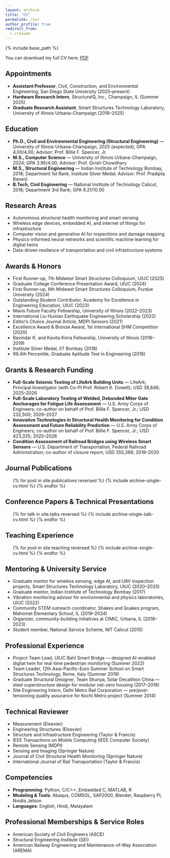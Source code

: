 ```yaml
---
layout: archive
title: "CV"
permalink: /cv/
author_profile: true
redirect_from:
  - /resume
---
```


{% include base_path %}

You can download my full CV here: [PDF](https://shaikalthaf4.github.io/files/Althaf_SDSU_CV_v1.pdf)

## Appointments

- **Assistant Professor**, Civil, Construction, and Environmental Engineering, San Diego State University (2025–present)
- **Hardware Research Intern**, StructureIQ, Inc., Champaign, IL (Summer 2025)
- **Graduate Research Assistant**, Smart Structures Technology Laboratory, University of Illinois Urbana-Champaign (2018–2025)

## Education

- **Ph.D., Civil and Environmental Engineering (Structural Engineering)** — University of Illinois Urbana-Champaign, 2025 (expected); GPA 4.00/4.00; Advisor: Prof. Billie F. Spencer, Jr.
- **M.S., Computer Science** — University of Illinois Urbana-Champaign, 2024; GPA 3.95/4.00; Advisor: Prof. Girish Chowdhary
- **M.S., Structural Engineering** — Indian Institute of Technology Bombay, 2018; Department 1st Rank, Institute Silver Medal; Advisor: Prof. Pradipta Banerji
- **B.Tech, Civil Engineering** — National Institute of Technology Calicut, 2016; Department 3rd Rank; GPA 9.21/10.00

## Research Areas

- Autonomous structural health monitoring and smart sensing
- Wireless edge devices, embedded AI, and internet of things for infrastructure
- Computer vision and generative AI for inspections and damage mapping
- Physics-informed neural networks and scientific machine learning for digital twins
- Data-driven resilience of transportation and civil infrastructure systems

## Awards & Honors

- First Runner-up, 7th Midwest Smart Structures Colloquium, UIUC (2025)
- Graduate College Conference Presentation Award, UIUC (2024)
- First Runner-up, 6th Midwest Smart Structures Colloquium, Purdue University (2024)
- Outstanding Student Contributor, Academy for Excellence in Engineering Education, UIUC (2023)
- Mavis Future Faculty Fellowship, University of Illinois (2022–2023)
- International Liu Huixian Earthquake Engineering Scholarship (2022)
- Editor’s Choice Journal Article, MDPI Sensors (2021)
- Excellence Award & Bronze Award, 1st International SHM Competition (2020)
- Ravindar K. and Kavita Kinra Fellowship, University of Illinois (2018–2019)
- Institute Silver Medal, IIT Bombay (2018)
- 99.4th Percentile, Graduate Aptitude Test in Engineering (2016)

## Grants & Research Funding

- **Full-Scale Seismic Testing of LifeArk Building Units** — LifeArk; Principal Investigator (with Co-PI Prof. Robert K. Dowell); USD 38,846; 2025–2026
- **Full-Scale Laboratory Testing of Welded, Debonded Miter Gate Anchorages for Fatigue Life Assessment** — U.S. Army Corps of Engineers; co-author on behalf of Prof. Billie F. Spencer, Jr.; USD 232,500; 2026–2027
- **Innovative Technologies in Structural Health Monitoring for Condition Assessment and Future Reliability Prediction** — U.S. Army Corps of Engineers; co-author on behalf of Prof. Billie F. Spencer, Jr.; USD 423,335; 2025–2026
- **Condition Assessment of Railroad Bridges using Wireless Smart Sensors** — U.S. Department of Transportation, Federal Railroad Administration; co-author of closure report; USD 355,388; 2018–2020

## Journal Publications

<ul>
{% for post in site.publications reversed %}
  {% include archive-single-cv.html %}
{% endfor %}
</ul>

## Conference Papers & Technical Presentations

<ul>
{% for talk in site.talks reversed %}
  {% include archive-single-talk-cv.html %}
{% endfor %}
</ul>

## Teaching Experience

<ul>
{% for post in site.teaching reversed %}
  {% include archive-single-cv.html %}
{% endfor %}
</ul>

## Mentoring & University Service

- Graduate mentor for wireless sensing, edge AI, and UAV inspection projects, Smart Structures Technology Laboratory, UIUC (2020–2025)
- Graduate mentor, Indian Institute of Technology Bombay (2017)
- Vibration monitoring advisor for environmental and physics laboratories, UIUC (2022)
- Community STEM outreach coordinator, Shakes and Quakes program, Mahomet Elementary School, IL (2019–2024)
- Organizer, community-building initiatives at CIMIC, Urbana, IL (2018–2023)
- Student member, National Service Scheme, NIT Calicut (2015)

## Professional Experience

- Project Team Lead, UIUC Bahl Smart Bridge — designed AI-enabled digital twin for real-time pedestrian monitoring (Summer 2022)
- Team Leader, 12th Asia-Pacific-Euro Summer School on Smart Structures Technology, Rome, Italy (Summer 2019)
- Graduate Structural Designer, Team Shunya, Solar Decathlon China — steel superstructure design for modular net-zero housing (2017–2018)
- Site Engineering Intern, Delhi Metro Rail Corporation — pre/post-tensioning quality assurance for Kochi Metro project (Summer 2014)

## Technical Reviewer

- Measurement (Elsevier)
- Engineering Structures (Elsevier)
- Structure and Infrastructure Engineering (Taylor & Francis)
- IEEE Transactions on Mobile Computing (IEEE Computer Society)
- Remote Sensing (MDPI)
- Sensing and Imaging (Springer Nature)
- Journal of Civil Structural Health Monitoring (Springer Nature)
- International Journal of Rail Transportation (Taylor & Francis)

## Competencies

- **Programming**: Python, C/C++, Embedded C, MATLAB, R
- **Modeling & Tools**: Abaqus, COMSOL, SAP2000, Blender, Raspberry Pi, Nvidia Jetson
- **Languages**: English, Hindi, Malayalam

## Professional Memberships & Service Roles

- American Society of Civil Engineers (ASCE)
- Structural Engineering Institute (SEI)
- American Railway Engineering and Maintenance-of-Way Association (AREMA)

